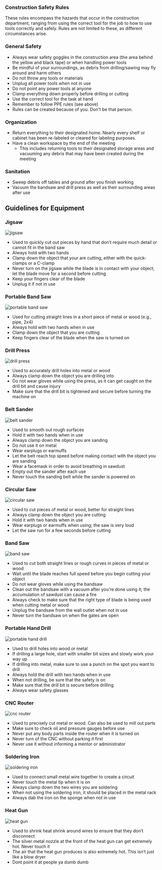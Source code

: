 ### Construction Safety Rules
These rules encompass the hazards that occur in the construction department, ranging from using the correct tool for the job to how to use tools correctly and safely. Rules are not limited to these, as different circumstances arise. 

### General Safety
* Always wear safety goggles in the construction area (the area behind the yellow and black tape) or when handling power tools
* Be mindful of your surroundings, as debris from drilling/sawing may fly around and harm others
* Do not throw any tools or materials 
* Unplug all power tools when not in use
* Do not point any power tools at anyone
* Clamp everything down properly before drilling or cutting
* Use the correct tool for the task at hand
* Remember to follow PPE rules (see above)
* Rules can be created because of you. Don't be that person. 

### Organization
* Return everything to their designated home. Nearly every shelf or cabinet has been re-labeled or cleared for labeling purposes.
* Have a clean workspace by the end of the meeting
    * This includes returning tools to their designated storage areas and vacuuming any debris that may have been created during the meeting

### Sanitation
* Sweep debris off tables and ground after you finish working
* Vacuum the bandsaw and drill press as well as their surrounding areas after use

## Guidelines for Equipment  

### Jigsaw
![jigsaw](../assets/images/tools/construction/jigsaw.png)

* Used to quickly cut out pieces by hand that don’t require much detail or cannot fit in the band saw
* Always hold with two hands
* Clamp down the object that your are cutting, either with the quick-clamps or a C-clamp
* Never turn on the jigsaw while the blade is in contact with your object; let the blade move for a second before cutting
* Keep your fingers clear of the blade
* Unplug it if not in use

### Portable Band Saw
![portable band saw](../assets/images/tools/construction/portablebandsaw.png)

* Used for cutting straight lines in a short piece of metal or wood (e.g., pipe, 2x4)
* Always hold with two hands when in use
* Clamp down the object that you are cutting
* Keep fingers clear of the blade when the saw is turned on

### Drill Press
![drill press](../assets/images/tools/construction/drillpress.png)

* Used to accurately drill holes into metal or wood
* Always clamp down the object you are drilling into
* Do not wear gloves while using the press, as it can get caught on the drill bit and cause injury
* Make sure that the drill bit is tightened and secure before turning the machine on

### Belt Sander
![belt sander](../assets/images/tools/construction/beltsander.png)

* Used to smooth out rough surfaces
* Hold it with two hands when in use
* Always clamp down the object you are sanding
* Do not use it on metal
* Wear earplugs or earmuffs
* Let the belt reach top speed before making contact with the object you are sanding
* Wear a facemask in order to avoid breathing in sawdust
* Empty out the sander after each use
* Never touch the sanding belt while the sander is powered on

### Circular Saw
![circular saw](../assets/images/tools/construction/circularsaw.png)

* Used to cut pieces of metal or wood, better for straight lines
* Always clamp down the object you are cutting
* Hold it with two hands when in use
* Wear earplugs or earmuffs when using; the saw is very loud
* Let the saw run for a few seconds before cutting

### Band Saw
![band saw](../assets/images/tools/construction/bandsaw.png)

* Used to cut both straight lines or rough curves in pieces of metal or wood
* Wait until the blade reaches full speed before you begin cutting your object
* Do not wear gloves while using the bandsaw
* Clean out the bandsaw with a vacuum after you’re done using it; the accumulation of sawdust can cause a fire
* Always check to make sure that the right type of blade is being used when cutting metal or wood
* Unplug the bandsaw from the wall outlet when not in use
* Never turn the bandsaw on when the gates are open

### Portable Hand Drill
![portable hand drill](../assets/images/tools/construction/handdrill.png)

* Used to drill holes into wood or metal
* If drilling a large hole, start with smaller bit sizes and slowly work your way up
* If drilling into metal, make sure to use a punch on the spot you want to drill
* Always hold the drill with two hands when in use
* When not drilling, be sure that the safety is on
* Make sure that the drill bit is secure before drilling
* Always wear safety glasses

### CNC Router
![cnc router](../assets/images/tools/construction/cncrouter.png)

* Used to precisely cut metal or wood. Can also be used to mill out parts
* Make sure to check oil and pressure gauges before use
* Never put any body parts inside the router when it is turned on
* Never turn of the CNC without parking it first
* Never use it without informing a mentor or administrator

### Soldering Iron
![soldering iron](../assets/images/tools/electronics/solderingiron.png)

* Used to connect small metal wire together to create a circuit
* Never touch the metal tip when it is on
* Always clamp down the two wires you are soldering
* When not using the soldering iron, it should be placed in the metal rack
* Always dab the iron on the sponge when not in use

### Heat Gun
![heat gun](../assets/images/tools/electronics/heatgun.png)

* Used to shrink heat shrink around wires to ensure that they don’t disconnect
* The silver metal nozzle at the front of the heat gun can get extremely hot. Never touch it
* The air that the heat gun produces is also extremely hot. This isn’t just like a blow dryer
* Dont point it at people ya dumb dumb
